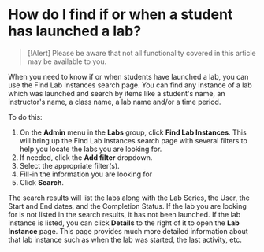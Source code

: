 # How do I find if or when a student has launched a lab?

> [!Alert] Please be aware that not all functionality covered in this article may be available to you.

When you need to know if or when students have launched a lab, you can use the Find Lab Instances search page. You can find any instance of a lab which was launched and search by items like a student's name, an instructor's name, a class name, a lab name and/or a time period.

To do this: 
 1. On the **Admin** menu in the **Labs** group, click **Find Lab Instances**. This will bring up the Find Lab Instances search page with several filters to help you locate the labs you are looking for. 
 1. If needed, click the **Add filter** dropdown.
 1. Select the appropriate filter(s). 
 1. Fill-in the information you are looking for
 1. Click **Search**.

The search results will list the labs along with the Lab Series, the User, the Start and End dates, and the Completion Status. If the lab you are looking for is not listed in the search results, it has not been launched. If the lab instance is listed, you can click **Details** to the right of it to open the **Lab Instance** page. This page provides much more detailed information about that lab instance such as when the lab was started, the last activity, etc.